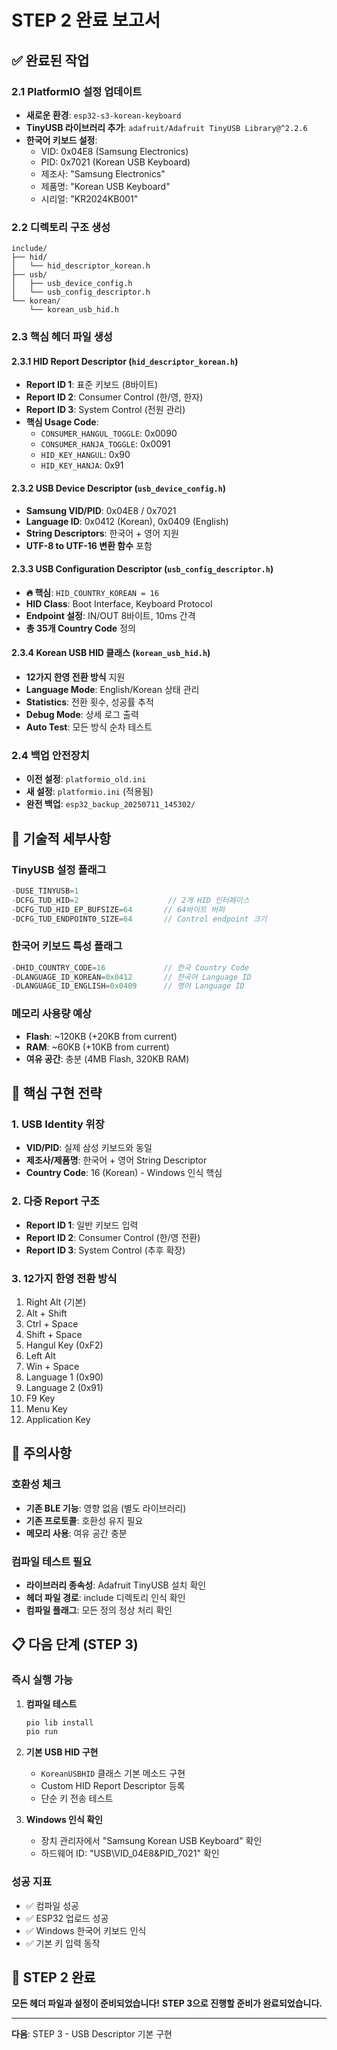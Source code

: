 # STEP 2 완료 보고서

## ✅ 완료된 작업

### 2.1 PlatformIO 설정 업데이트
- **새로운 환경**: `esp32-s3-korean-keyboard`
- **TinyUSB 라이브러리 추가**: `adafruit/Adafruit TinyUSB Library@^2.2.6`
- **한국어 키보드 설정**:
  - VID: 0x04E8 (Samsung Electronics)
  - PID: 0x7021 (Korean USB Keyboard)
  - 제조사: "Samsung Electronics"
  - 제품명: "Korean USB Keyboard"
  - 시리얼: "KR2024KB001"

### 2.2 디렉토리 구조 생성
```
include/
├── hid/
│   └── hid_descriptor_korean.h
├── usb/
│   ├── usb_device_config.h
│   └── usb_config_descriptor.h
└── korean/
    └── korean_usb_hid.h
```

### 2.3 핵심 헤더 파일 생성

#### 2.3.1 HID Report Descriptor (`hid_descriptor_korean.h`)
- **Report ID 1**: 표준 키보드 (8바이트)
- **Report ID 2**: Consumer Control (한/영, 한자)
- **Report ID 3**: System Control (전원 관리)
- **핵심 Usage Code**:
  - `CONSUMER_HANGUL_TOGGLE`: 0x0090
  - `CONSUMER_HANJA_TOGGLE`: 0x0091
  - `HID_KEY_HANGUL`: 0x90
  - `HID_KEY_HANJA`: 0x91

#### 2.3.2 USB Device Descriptor (`usb_device_config.h`)
- **Samsung VID/PID**: 0x04E8 / 0x7021
- **Language ID**: 0x0412 (Korean), 0x0409 (English)
- **String Descriptors**: 한국어 + 영어 지원
- **UTF-8 to UTF-16 변환 함수** 포함

#### 2.3.3 USB Configuration Descriptor (`usb_config_descriptor.h`)
- **🔥 핵심**: `HID_COUNTRY_KOREAN = 16`
- **HID Class**: Boot Interface, Keyboard Protocol
- **Endpoint 설정**: IN/OUT 8바이트, 10ms 간격
- **총 35개 Country Code** 정의

#### 2.3.4 Korean USB HID 클래스 (`korean_usb_hid.h`)
- **12가지 한영 전환 방식** 지원
- **Language Mode**: English/Korean 상태 관리
- **Statistics**: 전환 횟수, 성공률 추적
- **Debug Mode**: 상세 로그 출력
- **Auto Test**: 모든 방식 순차 테스트

### 2.4 백업 안전장치
- **이전 설정**: `platformio_old.ini`
- **새 설정**: `platformio.ini` (적용됨)
- **완전 백업**: `esp32_backup_20250711_145302/`

## 🔧 기술적 세부사항

### TinyUSB 설정 플래그
```cpp
-DUSE_TINYUSB=1
-DCFG_TUD_HID=2                    // 2개 HID 인터페이스
-DCFG_TUD_HID_EP_BUFSIZE=64       // 64바이트 버퍼
-DCFG_TUD_ENDPOINT0_SIZE=64       // Control endpoint 크기
```

### 한국어 키보드 특성 플래그
```cpp
-DHID_COUNTRY_CODE=16             // 한국 Country Code
-DLANGUAGE_ID_KOREAN=0x0412       // 한국어 Language ID
-DLANGUAGE_ID_ENGLISH=0x0409      // 영어 Language ID
```

### 메모리 사용량 예상
- **Flash**: ~120KB (+20KB from current)
- **RAM**: ~60KB (+10KB from current)
- **여유 공간**: 충분 (4MB Flash, 320KB RAM)

## 🎯 핵심 구현 전략

### 1. USB Identity 위장
- **VID/PID**: 실제 삼성 키보드와 동일
- **제조사/제품명**: 한국어 + 영어 String Descriptor
- **Country Code**: 16 (Korean) - Windows 인식 핵심

### 2. 다중 Report 구조
- **Report ID 1**: 일반 키보드 입력
- **Report ID 2**: Consumer Control (한/영 전환)
- **Report ID 3**: System Control (추후 확장)

### 3. 12가지 한영 전환 방식
1. Right Alt (기본)
2. Alt + Shift
3. Ctrl + Space
4. Shift + Space
5. Hangul Key (0xF2)
6. Left Alt
7. Win + Space
8. Language 1 (0x90)
9. Language 2 (0x91)
10. F9 Key
11. Menu Key
12. Application Key

## 🚨 주의사항

### 호환성 체크
- **기존 BLE 기능**: 영향 없음 (별도 라이브러리)
- **기존 프로토콜**: 호환성 유지 필요
- **메모리 사용**: 여유 공간 충분

### 컴파일 테스트 필요
- **라이브러리 종속성**: Adafruit TinyUSB 설치 확인
- **헤더 파일 경로**: include 디렉토리 인식 확인
- **컴파일 플래그**: 모든 정의 정상 처리 확인

## 📋 다음 단계 (STEP 3)

### 즉시 실행 가능
1. **컴파일 테스트**
   ```bash
   pio lib install
   pio run
   ```

2. **기본 USB HID 구현**
   - `KoreanUSBHID` 클래스 기본 메소드 구현
   - Custom HID Report Descriptor 등록
   - 단순 키 전송 테스트

3. **Windows 인식 확인**
   - 장치 관리자에서 "Samsung Korean USB Keyboard" 확인
   - 하드웨어 ID: "USB\VID_04E8&PID_7021" 확인

### 성공 지표
- ✅ 컴파일 성공
- ✅ ESP32 업로드 성공
- ✅ Windows 한국어 키보드 인식
- ✅ 기본 키 입력 동작

## 🎉 STEP 2 완료

**모든 헤더 파일과 설정이 준비되었습니다!**
**STEP 3으로 진행할 준비가 완료되었습니다.**

---

**다음**: STEP 3 - USB Descriptor 기본 구현